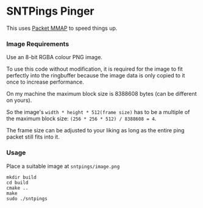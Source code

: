 # SNTPings Pinger

This uses [Packet MMAP](https://www.kernel.org/doc/html/latest/networking/packet_mmap.html) to speed things up.

### Image Requirements

Use an 8-bit RGBA colour PNG image.

To use this code without modification, it is required for the image to fit perfectly into the ringbuffer because the image data is only copied to it once to increase performance.

On my machine the maximum block size is 8388608 bytes (can be different on yours).

So the image's `width * height * 512(frame size)` has to be a multiple of the maximum block size:  `(256 * 256 * 512) / 8388608 = 4`.

The frame size can be adjusted to your liking as long as the entire ping packet still fits into it.

### Usage

Place a suitable image at `sntpings/image.png`

```
mkdir build
cd build
cmake ..
make
sudo ./sntpings
```
